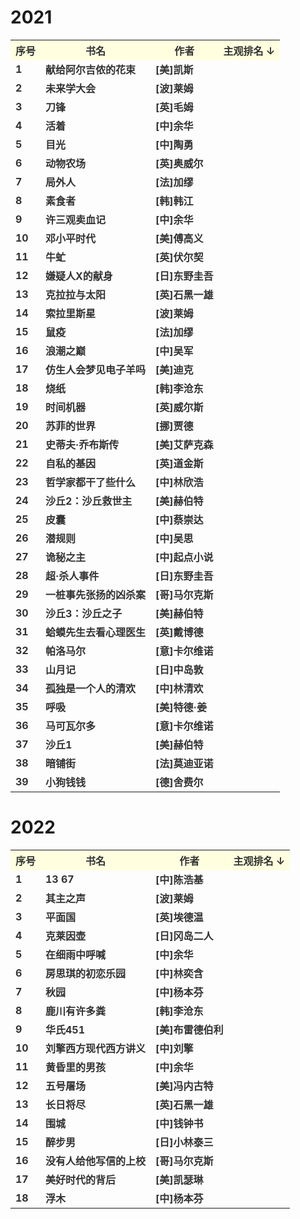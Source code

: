 # 2021

<table style="color:#333333;font-weight:bold">
    <tr style="background-color:#FFFFE0"><th>序号</th><th>书名</th><th>作者</th><th>主观排名  ↓</th></tr>
    <tr><td>1</td><td>献给阿尔吉侬的花束</td><td>[美]凯斯</td><td></td></tr>
    <tr><td>2</td><td>未来学大会</td><td>[波]莱姆</td><td></td></tr>
    <tr><td>3</td><td>刀锋</td><td>[英]毛姆</td><td></td></tr>
    <tr><td>4</td><td>活着</td><td>[中]余华</td><td></td></tr>
    <tr><td>5</td><td>目光</td><td>[中]陶勇</td><td></td></tr>
    <tr><td>6</td><td>动物农场</td><td>[英]奥威尔</td><td></td></tr>
    <tr><td>7</td><td>局外人</td><td>[法]加缪</td><td></td></tr>
    <tr><td>8</td><td>素食者</td><td>[韩]韩江</td><td></td></tr>
    <tr><td>9</td><td>许三观卖血记</td><td>[中]余华</td><td></td></tr>
    <tr><td>10</td><td>邓小平时代</td><td>[美]傅高义</td><td></td></tr>
    <tr><td>11</td><td>牛虻</td><td>[英]伏尔契</td><td></td></tr>
    <tr><td>12</td><td>嫌疑人X的献身</td><td>[日]东野圭吾</td><td></td></tr>
    <tr><td>13</td><td>克拉拉与太阳</td><td>[英]石黑一雄</td><td></td></tr>
    <tr><td>14</td><td>索拉里斯星</td><td>[波]莱姆</td><td></td></tr>
    <tr><td>15</td><td>鼠疫</td><td>[法]加缪</td><td></td></tr>
    <tr><td>16</td><td>浪潮之巅</td><td>[中]吴军</td><td></td></tr>
    <tr><td>17</td><td>仿生人会梦见电子羊吗</td><td>[美]迪克</td><td></td></tr>
    <tr><td>18</td><td>烧纸</td><td>[韩]李沧东</td><td></td></tr>
    <tr><td>19</td><td>时间机器</td><td>[英]威尔斯</td><td></td></tr>
    <tr><td>20</td><td>苏菲的世界</td><td>[挪]贾德</td><td></td></tr>
    <tr><td>21</td><td>史蒂夫·乔布斯传</td><td>[美]艾萨克森</td><td></td></tr>
    <tr><td>22</td><td>自私的基因</td><td>[英]道金斯</td><td></td></tr>
    <tr><td>23</td><td>哲学家都干了些什么</td><td>[中]林欣浩</td><td></td></tr>
    <tr><td>24</td><td>沙丘2：沙丘救世主</td><td>[美]赫伯特</td><td></td></tr>
    <tr><td>25</td><td>皮囊</td><td>[中]蔡崇达</td><td></td></tr>
    <tr><td>26</td><td>潜规则</td><td>[中]吴思</td><td></td></tr>
    <tr><td>27</td><td>诡秘之主</td><td>[中]起点小说</td><td></td></tr>
    <tr><td>28</td><td>超·杀人事件</td><td>[日]东野圭吾</td><td></td></tr>
    <tr><td>29</td><td>一桩事先张扬的凶杀案</td><td>[哥]马尔克斯</td><td></td></tr>
    <tr><td>30</td><td>沙丘3：沙丘之子</td><td>[美]赫伯特</td><td></td></tr>
    <tr><td>31</td><td>蛤蟆先生去看心理医生</td><td>[英]戴博德</td><td></td></tr>
    <tr><td>32</td><td>帕洛马尔</td><td>[意]卡尔维诺</td><td></td></tr>
    <tr><td>33</td><td>山月记</td><td>[日]中岛敦</td><td></td></tr>
    <tr><td>34</td><td>孤独是一个人的清欢</td><td>[中]林清欢</td><td></td></tr>
    <tr><td>35</td><td>呼吸</td><td>[美]特德·姜</td><td></td></tr>
    <tr><td>36</td><td>马可瓦尔多</td><td>[意]卡尔维诺</td><td></td></tr>
    <tr><td>37</td><td>沙丘1</td><td>[美]赫伯特</td><td></td></tr>
    <tr><td>38</td><td>暗铺街</td><td>[法]莫迪亚诺</td><td></td></tr>
    <tr><td>39</td><td>小狗钱钱</td><td>[德]舍费尔</td><td></td></tr>
</table>










# 2022

<table style="color:#333333;font-weight:bold">
    <tr style="background-color:#FFFFE0"><th>序号</th><th>书名</th><th>作者</th><th>主观排名  ↓</th></tr>
    <tr><td>1</td><td>13 67</td><td>[中]陈浩基</td><td></td></tr>
    <tr><td>2</td><td>其主之声</td><td>[波]莱姆</td><td></td></tr>
    <tr><td>3</td><td>平面国</td><td>[英]埃德温</td><td></td></tr>
    <tr><td>4</td><td>克莱因壶</td><td>[日]冈岛二人</td><td></td></tr>
    <tr><td>5</td><td>在细雨中呼喊</td><td>[中]余华</td><td></td></tr>
    <tr><td>6</td><td>房思琪的初恋乐园</td><td>[中]林奕含</td><td></td></tr>
    <tr><td>7</td><td>秋园</td><td>[中]杨本芬</td><td></td></tr>
    <tr><td>8</td><td>鹿川有许多粪</td><td>[韩]李沧东</td><td></td></tr>
    <tr><td>9</td><td>华氏451</td><td>[美]布雷德伯利</td><td></td></tr>
    <tr><td>10</td><td>刘擎西方现代西方讲义</td><td>[中]刘擎</td><td></td></tr>
    <tr><td>11</td><td>黄昏里的男孩</td><td>[中]余华</td><td></td></tr>
    <tr><td>12</td><td>五号屠场</td><td>[美]冯内古特</td><td></td></tr>
    <tr><td>13</td><td>长日将尽</td><td>[英]石黑一雄</td><td></td></tr>
    <tr><td>14</td><td>围城</td><td>[中]钱钟书</td><td></td></tr>
    <tr><td>15</td><td>醉步男</td><td>[日]小林泰三</td><td></td></tr>
    <tr><td>16</td><td>没有人给他写信的上校</td><td>[哥]马尔克斯</td><td></td></tr>
    <tr><td>17</td><td>美好时代的背后</td><td>[美]凯瑟琳</td><td></td></tr>
    <tr><td>18</td><td>浮木</td><td>[中]杨本芬</td><td></td></tr>
</table>
